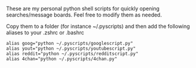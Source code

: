 These are my personal python shell scripts for quickly opening searches/message boards. Feel free to modify them as needed.

Copy them to a folder (for instance ~/.pyscripts) and then add the following aliases to your .zshrc or .bashrc

```
alias goog="python ~/.pyscripts/googlescript.py"
alias yout="python ~/.pyscripts/youtubescript.py"
alias reddit="python ~/.pyscripts/redditscript.py"
alias 4chan="python ~/.pyscripts/4chan.py"
```
